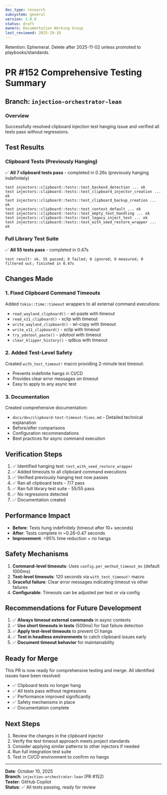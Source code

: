 ```yaml
---
doc_type: research
subsystem: general
version: 1.0.0
status: draft
owners: Documentation Working Group
last_reviewed: 2025-10-19
---
```


Retention: Ephemeral. Delete after 2025-11-02 unless promoted to playbooks/standards.

# PR #152 Comprehensive Testing Summary

## Branch: `injection-orchestrator-lean`

### Overview
Successfully resolved clipboard injection test hanging issue and verified all tests pass without regressions.

## Test Results

### Clipboard Tests (Previously Hanging)
✅ **All 7 clipboard tests pass** - completed in 0.26s (previously hanging indefinitely)

```
test injectors::clipboard::tests::test_backend_detection ... ok
test injectors::clipboard::tests::test_clipboard_injector_creation ... ok
test injectors::clipboard::tests::test_clipboard_backup_creation ... ok
test injectors::clipboard::tests::test_context_default ... ok
test injectors::clipboard::tests::test_empty_text_handling ... ok
test injectors::clipboard::tests::test_legacy_inject_text ... ok
test injectors::clipboard::tests::test_with_seed_restore_wrapper ... ok
```

### Full Library Test Suite
✅ **All 55 tests pass** - completed in 0.47s

```
test result: ok. 55 passed; 0 failed; 0 ignored; 0 measured; 0 filtered out; finished in 0.47s
```

## Changes Made

### 1. Fixed Clipboard Command Timeouts
Added `tokio::time::timeout` wrappers to all external command executions:
- `read_wayland_clipboard()` - wl-paste with timeout
- `read_x11_clipboard()` - xclip with timeout
- `write_wayland_clipboard()` - wl-copy with timeout  
- `write_x11_clipboard()` - xclip with timeout
- `try_ydotool_paste()` - ydotool with timeout
- `clear_klipper_history()` - qdbus with timeout

### 2. Added Test-Level Safety
Created `with_test_timeout!` macro providing 2-minute test timeout:
- Prevents indefinite hangs in CI/CD
- Provides clear error messages on timeout
- Easy to apply to any async test

### 3. Documentation
Created comprehensive documentation:
- `docs/dev/clipboard-test-timeout-fixes.md` - Detailed technical explanation
- Before/after comparisons
- Configuration recommendations
- Best practices for async command execution

## Verification Steps

1. ✅ Identified hanging test: `test_with_seed_restore_wrapper`
2. ✅ Added timeouts to all clipboard command executions
3. ✅ Verified previously hanging test now passes
4. ✅ Ran all clipboard tests - 7/7 pass
5. ✅ Ran full library test suite - 55/55 pass
6. ✅ No regressions detected
7. ✅ Documentation created

## Performance Impact

- **Before**: Tests hung indefinitely (timeout after 10+ seconds)
- **After**: Tests complete in ~0.26-0.47 seconds
- **Improvement**: >95% time reduction + no hangs

## Safety Mechanisms

1. **Command-level timeouts**: Uses `config.per_method_timeout_ms` (default 1000ms)
2. **Test-level timeouts**: 120 seconds via `with_test_timeout!` macro
3. **Graceful failure**: Clear error messages indicating timeout vs other failures
4. **Configurable**: Timeouts can be adjusted per test or via config

## Recommendations for Future Development

1. ✅ **Always timeout external commands** in async contexts
2. ✅ **Use short timeouts in tests** (500ms) for fast failure detection
3. ✅ **Apply test-level timeouts** to prevent CI hangs
4. ✅ **Test in headless environments** to catch clipboard issues early
5. ✅ **Document timeout behavior** for maintainability

## Ready for Merge

This PR is now ready for comprehensive testing and merge. All identified issues have been resolved:

- ✅ Clipboard tests no longer hang
- ✅ All tests pass without regressions  
- ✅ Performance improved significantly
- ✅ Safety mechanisms in place
- ✅ Documentation complete

## Next Steps

1. Review the changes in the clipboard injector
2. Verify the test timeout approach meets project standards
3. Consider applying similar patterns to other injectors if needed
4. Run full integration test suite
5. Test in CI/CD environment to confirm no hangs

---

**Date**: October 10, 2025  
**Branch**: `injection-orchestrator-lean` (PR #152)  
**Tester**: GitHub Copilot  
**Status**: ✅ All tests passing, ready for review
